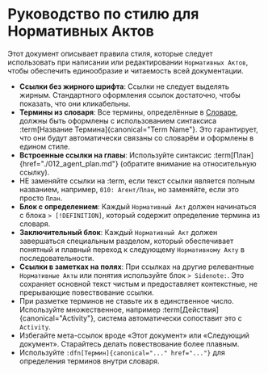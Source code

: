# Руководство по стилю для Нормативных Актов

Этот документ описывает правила стиля, которые следует использовать при написании или редактировании `Нормативных Актов`, чтобы обеспечить единообразие и читаемость всей документации.

- **Ссылки без жирного шрифта**: Ссылки не следует выделять жирным. Стандартного оформления ссылок достаточно, чтобы показать, что они кликабельны.
- **Термины из словаря**: Все термины, определённые в [Словаре](./000_glossary.md), должны быть оформлены с использованием синтаксиса :term[Название Термина]{canonical="Term Name"}. Это гарантирует, что они будут автоматически связаны со словарём и оформлены в едином стиле.
- **Встроенные ссылки на главы**: Используйте синтаксис :term[План]{href="./012_agent_plan.md"} (обратите внимание на относительную ссылку).
- НЕ заменяйте ссылки на :term, если текст ссылки является полным названием, например, `010: Агент/План`, но заменяйте, если это просто `План`.
- **Блок с определением**: Каждый `Нормативный Акт` должен начинаться с блока `> [!DEFINITION]`, который содержит определение термина из словаря.
- **Заключительный блок**: Каждый `Нормативный Акт` должен завершаться специальным разделом, который обеспечивает понятный и плавный переход к следующему `Нормативному Акту` в последовательности.
- **Ссылки в заметках на полях**: При ссылках на другие релевантные `Нормативные Акты` или понятия используйте блок `> Sidenote:`. Это сохраняет основной текст чистым и предоставляет контекстные, не прерывающие повествование ссылки.
- При разметке терминов не ставьте их в единственное число. Используйте множественное, например :term[Действия]{canonical="Activity"}, система автоматически сопоставит это с `Activity`.
- Избегайте мета-ссылок вроде «Этот документ» или «Следующий документ». Старайтесь делать повествование более плавным.
- Используйте `:dfn[Термин]{canonical="..." href="..."}` для определения терминов внутри словаря.

